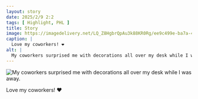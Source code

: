 ```yaml
---
layout: story
date: 2025/2/9 2:2
tags: [ Highlight, PHL ]
title: Story
image: https://imagedelivery.net/LQ_Z8HgbrQpAu3k88KR0Rg/ee9c499e-ba7a-432f-8c48-6fa66471be00/public
caption: |
  Love my coworkers! ❤️
alt: |
  My coworkers surprised me with decorations all over my desk while I was away.
---
```



![My coworkers surprised me with decorations all over my desk while I was away.](https://imagedelivery.net/LQ_Z8HgbrQpAu3k88KR0Rg/ee9c499e-ba7a-432f-8c48-6fa66471be00/public)

Love my coworkers! ❤️
